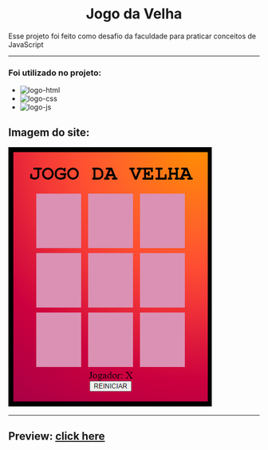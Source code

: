 <h1 align="center">Jogo da Velha</h1>
<p>Esse projeto foi feito como desafio da faculdade para praticar conceitos de JavaScript</p>
<hr>
<h3>Foi utilizado no projeto:</h3>
<ul>
  <li><img src="https://img.shields.io/badge/HTML5-E34F26?style=for-the-badge&logo=html5&logoColor=white" alt="logo-html"></li>
  <li><img src="https://img.shields.io/badge/CSS3-1572B6?style=for-the-badge&logo=css3&logoColor=white" alt="logo-css"></li>
  <li><img src="https://img.shields.io/badge/JavaScript-323330?style=for-the-badge&logo=javascript&logoColor=F7DF1E" alt="logo-js"></li>
</ul>
<h2>Imagem do site:</h2>
<img src="https://github.com/vitor-silva-santos/jogo-da-velha/blob/master/img/page-photo.png?raw=true" alt="imagem do site no ar">
<hr>
<h2>Preview: <a href="https://vitor-silva-santos.github.io/real-converter/">click here</a></h2>


